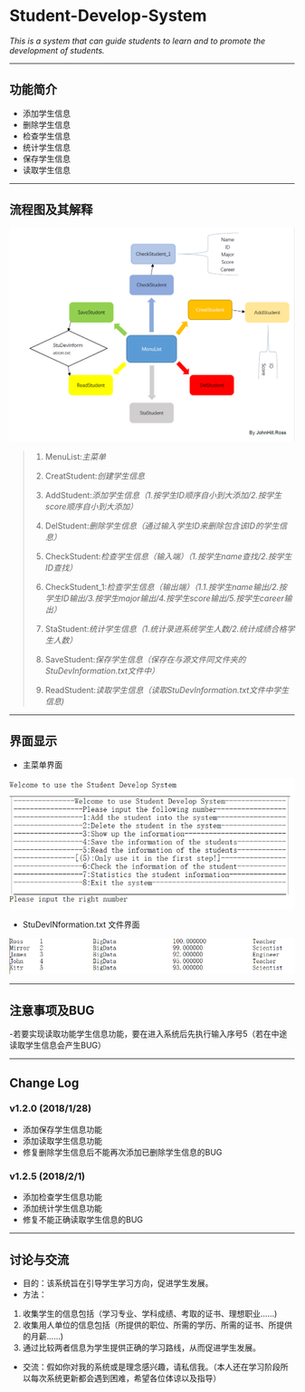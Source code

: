 # Student-Develop-System
*This is a system that can guide students to learn and to promote the development of students.*

-----------------------------------------------------------------------------------------------
## 功能简介

- 添加学生信息
- 删除学生信息
- 检查学生信息
- 统计学生信息
- 保存学生信息
- 读取学生信息
-----------------------------------------------------------------------------------------------
## 流程图及其解释

![](https://github.com/JohnHillRoss/Student-Develop-System/blob/master/StuDevSystem.png)

>1. MenuList:*主菜单*
>
>2. CreatStudent:*创建学生信息*
>
>3. AddStudent:*添加学生信息（1.按学生ID顺序自小到大添加/2.按学生score顺序自小到大添加）*
>
>4. DelStudent:*删除学生信息（通过输入学生ID来删除包含该ID的学生信息）*
>
>5. CheckStudent:*检查学生信息（输入端）（1.按学生name查找/2.按学生ID查找）*
>
>6. CheckStudent_1:*检查学生信息（输出端）（1.1.按学生name输出/2.按学生ID输出/3.按学生major输出/4.按学生score输出/5.按学生career输出）*
>
>7. StaStudent:*统计学生信息（1.统计录进系统学生人数/2.统计成绩合格学生人数）*
>
>8. SaveStudent:*保存学生信息（保存在与源文件同文件夹的StuDevInformation.txt文件中）*
>
>9. ReadStudent:*读取学生信息（读取StuDevInformation.txt文件中学生信息)*

-----------------------------------------------------------------------------------------------
## 界面显示
- 主菜单界面

![](https://github.com/JohnHillRoss/Student-Develop-System/blob/master/menulist.png)


- StuDevINformation.txt 文件界面

![](https://github.com/JohnHillRoss/Student-Develop-System/blob/master/StuDevInformation.png)

-----------------------------------------------------------------------------------------------
## 注意事项及BUG
-若要实现读取功能学生信息功能，要在进入系统后先执行输入序号5（若在中途读取学生信息会产生BUG）

-----------------------------------------------------------------------------------------------
## Change Log

### v1.2.0 (2018/1/28)
- 添加保存学生信息功能
- 添加读取学生信息功能
- 修复删除学生信息后不能再次添加已删除学生信息的BUG
### v1.2.5 (2018/2/1)
- 添加检查学生信息功能
- 添加统计学生信息功能
- 修复不能正确读取学生信息的BUG

-----------------------------------------------------------------------------------------------
## 讨论与交流
- 目的：该系统旨在引导学生学习方向，促进学生发展。
- 方法：
1. 收集学生的信息包括（学习专业、学科成绩、考取的证书、理想职业......)
2. 收集用人单位的信息包括（所提供的职位、所需的学历、所需的证书、所提供的月薪......)
3. 通过比较两者信息为学生提供正确的学习路线，从而促进学生发展。

- 交流：假如你对我的系统或是理念感兴趣，请私信我。（本人还在学习阶段所以每次系统更新都会遇到困难，希望各位体谅以及指导）
